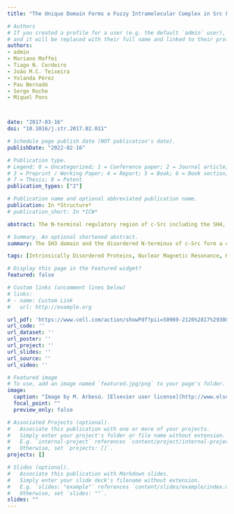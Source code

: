 ```yaml
---
title: "The Unique Domain Forms a Fuzzy Intramolecular Complex in Src Family Kinases"

# Authors
# If you created a profile for a user (e.g. the default `admin` user), write the username (folder name) here 
# and it will be replaced with their full name and linked to their profile.
authors:
- admin
- Mariano Maffei
- Tiago N. Cordeiro 
- João M.C. Teixeira
- Yolanda Pérez
- Pau Bernadó
- Serge Roche
- Miquel Pons



date: "2017-03-16"
doi: "10.1016/j.str.2017.02.011"

# Schedule page publish date (NOT publication's date).
publishDate: "2022-02-16"

# Publication type.
# Legend: 0 = Uncategorized; 1 = Conference paper; 2 = Journal article;
# 3 = Preprint / Working Paper; 4 = Report; 5 = Book; 6 = Book section;
# 7 = Thesis; 8 = Patent
publication_types: ["2"]

# Publication name and optional abbreviated publication name.
publication: In *Structure*
# publication_short: In *ICW*

abstract: The N-terminal regulatory region of c-Src including the SH4, Unique, and SH3 domains adopts a compact, yet highly dynamic, structure that can be described as an intramolecular fuzzy complex. Most of the long-range interactions within the Unique domain are also observed in constructs lacking the structured SH3, indicating a considerable degree of preorganization of the disordered Unique domain. Here we report that members of the Src family of kinases (SFK) share well-conserved sequence features involving aromatic residues in their Unique domains. This observation contrasts with the supposed lack of sequence homology implied by the name of these domains and suggests that the other members of SFK also have a regulatory region involving their Unique domains. We argue that the Unique domain of each SFK is sensitive to specific input signals, encoded by each specific sequence, but the entire family shares a common mechanism for connecting the disordered and structured domains.

# Summary. An optional shortened abstract.
summary: The SH3 domain and the disordered N-terminus of c-Src form a dynamic yet specific intramolecular *fuzzy* complex that could be conserved in other related proteins.

tags: [Intrinsically Disordered Proteins, Nuclear Magnetic Resonance, Kinases, Fuzziness]

# Display this page in the Featured widget?
featured: false

# Custom links (uncomment lines below)
# links:
# - name: Custom Link
#   url: http://example.org

url_pdf: 'https://www.cell.com/action/showPdf?pii=S0969-2126%2817%2930042-4'
url_code: ''
url_dataset: ''
url_poster: ''
url_project: ''
url_slides: ''
url_source: ''
url_video: ''

# Featured image
# To use, add an image named `featured.jpg/png` to your page's folder. 
image:
  caption: "Image by M. Arbesú. [Elsevier user license](http://www.elsevier.com/open-access/userlicense/1.0/)"
  focal_point: ""
  preview_only: false

# Associated Projects (optional).
#   Associate this publication with one or more of your projects.
#   Simply enter your project's folder or file name without extension.
#   E.g. `internal-project` references `content/project/internal-project/index.md`.
#   Otherwise, set `projects: []`.
projects: []

# Slides (optional).
#   Associate this publication with Markdown slides.
#   Simply enter your slide deck's filename without extension.
#   E.g. `slides: "example"` references `content/slides/example/index.md`.
#   Otherwise, set `slides: ""`.
slides: ""
---
```



